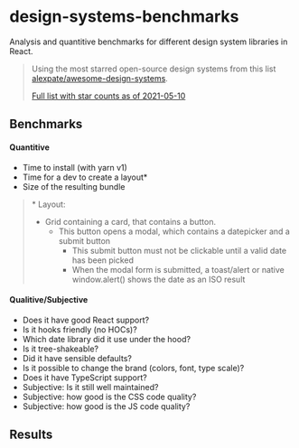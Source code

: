# design-systems-benchmarks

Analysis and quantitive benchmarks for different design system libraries in React.

> Using the most starred open-source design systems from this list [alexpate/awesome-design-systems](https://github.com/alexpate/awesome-design-systems).
>
> [Full list with star counts as of 2021-05-10](./shortlist/awesome-stars.txt)

## Benchmarks

#### Quantitive

- Time to install (with yarn v1)
- Time for a dev to create a layout\*
- Size of the resulting bundle

> \* Layout:
>
> * Grid containing a card, that contains a button.
>   * This button opens a modal, which contains a datepicker and a submit button
>     * This submit button must not be clickable until a valid date has been picked
>     * When the modal form is submitted, a toast/alert or native window.alert() shows the date as an ISO result

#### Qualitive/Subjective

- Does it have good React support?
- Is it hooks friendly (no HOCs)?
- Which date library did it use under the hood?
- Is it tree-shakeable?
- Did it have sensible defaults?
- Is it possible to change the brand (colors, font, type scale)?
- Does it have TypeScript support?
- Subjective: Is it still well maintained?
- Subjective: how good is the CSS code quality?
- Subjective: how good is the JS code quality?

## Results
